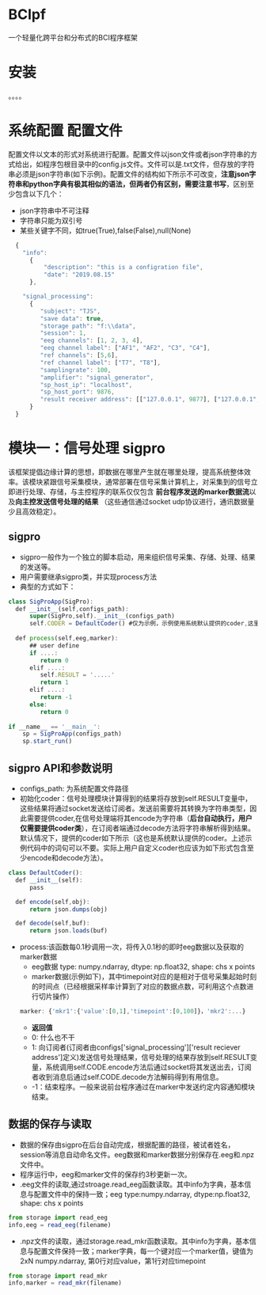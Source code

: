 # BCIpf
一个轻量化跨平台和分布式的BCI程序框架

# 安装
。。。。

# 系统配置 配置文件
配置文件以文本的形式对系统进行配置。配置文件以json文件或者json字符串的方式给出，如程序包根目录中的config.js文件。文件可以是.txt文件，但存放的字符串必须是json字符串(如下示例)。配置文件的结构如下所示不可改变，**注意json字符串和python字典有极其相似的语法，但两者仍有区别，需要注意书写**，区别至少包含以下几个：
  * json字符串中不可注释
  * 字符串只能为双引号
  * 某些关键字不同，如true(True),false(False),null(None)

```javascript
  {
    "info":
      {
          "description": "this is a configration file",
          "date": "2019.08.15"
      },

    "signal_processing":
      {
         "subject": "TJS",
         "save data": true,
         "storage path": "f:\\data",
         "session": 1,
         "eeg channels": [1, 2, 3, 4],
         "eeg channel label": ["AF1", "AF2", "C3", "C4"],
         "ref channels": [5,6],
         "ref channel label": ["T7", "T8"],
         "samplingrate": 100,
         "amplifier": "signal_generator",
         "sp_host_ip": "localhost",
         "sp_host_port": 9876,
         "result receiver address": [["127.0.0.1", 9877], ["127.0.0.1", 9879]]
      }
  }
```

# 模块一：信号处理 sigpro
该框架提倡边缘计算的思想，即数据在哪里产生就在哪里处理，提高系统整体效率。该模块紧跟信号采集模块，通常部署在信号采集计算机上，对采集到的信号立即进行处理、存储，与主控程序的联系仅仅包含 **前台程序发送的marker数据流**以及**向主控发送信号处理的结果** （这些通信通过socket udp协议进行，通讯数据量少且高效稳定）。

## sigpro
  * sigpro一般作为一个独立的脚本启动，用来组织信号采集、存储、处理、结果的发送等。
  * 用户需要继承sigpro类，并实现process方法
  * 典型的方式如下：
  ```javascript
  class SigProApp(SigPro):
    def __init__(self,configs_path):
        super(SigPro,self).__init__(configs_path)
        self.CODER = DefaultCoder() #仅为示例，示例使用系统默认提供的coder,这里应为用户自定义coder。否则该行代码可以不要。
    
    def process(self,eeg,marker):
        ## user define
        if ....:
           return 0
        elif ....:
           self.RESULT = '.....'
           return 1
        elif ....:
           return -1
        else:
           return 0
        
  if __name__ == '__main__':
      sp = SigProApp(configs_path)
      sp.start_run()
  ```
  
## sigpro API和参数说明
  * configs_path: 为系统配置文件路径
  * 初始化coder：信号处理模块计算得到的结果将存放到self.RESULT变量中，这些结果将通过socket发送给订阅者。发送前需要将其转换为字符串类型，因此需要提供coder,在信号处理端将其encode为字符串（**后台自动执行，用户仅需要提供coder类**），在订阅者端通过decode方法将字符串解析得到结果。默认情况下，提供的coder如下所示（这也是系统默认提供的coder。上述示例代码中的词句可以不要。实际上用户自定义coder也应该为如下形式包含至少encode和decode方法）。
  ```javascript
  class DefaultCoder():
    def __init__(self):
        pass

    def encode(self,obj):
        return json.dumps(obj)

    def decode(self,buf):
        return json.loads(buf)
  ```
  * process:该函数每0.1秒调用一次，将传入0.1秒的即时eeg数据以及获取的marker数据
    * eeg数据 type: numpy.ndarray, dtype: np.float32, shape: chs x points
    * marker数据(示例如下)，其中timepoint对应的是相对于信号采集起始时刻的时间点（已经根据采样率计算到了对应的数据点数，可利用这个点数进行切片操作）
    ```javascript
    marker: {'mkr1':{'value':[0,1],'timepoint':[0,100]}，'mkr2':...}
    ```
    * **返回值**
    * 0: 什么也不干
    * 1: 向订阅者(订阅者由configs['signal_processing']['result reciever address']定义)发送信号处理结果，信号处理的结果存放到self.RESULT变量，系统调用self.CODE.encode方法后通过socket将其发送出去，订阅者收到消息后通过self.CODE.decode方法解码得到有用信息。
    * -1：结束程序。一般来说前台程序通过在marker中发送约定内容通知模块结束。
 
## 数据的保存与读取
  * 数据的保存由sigpro在后台自动完成，根据配置的路径，被试者姓名，session等消息自动命名文件。eeg数据和marker数据分别保存在.eeg和.npz文件中。
  * 程序运行中，eeg和marker文件的保存约3秒更新一次。
  * .eeg文件的读取,通过stroage.read_eeg函数读取。其中info为字典，基本信息与配置文件中的保持一致；eeg type:numpy.ndarray, dtype:np.float32, shape: chs x points
  ```javascript
  from storage import read_eeg
  info,eeg = read_eeg(filename)
  ```
  * .npz文件的读取，通过storage.read_mkr函数读取。其中info为字典，基本信息与配置文件保持一致；marker字典，每一个键对应一个marker值，键值为2xN numpy.ndarray, 第0行对应value，第1行对应timepoint
  ```javascript
  from storage import read_mkr
  info,marker = read_mkr(filename)
  ```


